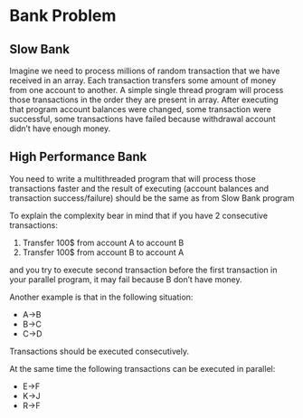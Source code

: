Bank Problem
============

Slow Bank
-------------

Imagine we need to process millions of random transaction that we have received in an array. Each transaction transfers some amount of money from one account to another.
A simple single thread program will process those transactions in the order they are present in array.
After executing that program account balances were changed, some transaction were successful,  some transactions have failed because withdrawal account didn’t have enough money.

High Performance Bank
-------------

You need to write a multithreaded program that will process those transactions faster and the result of executing (account balances and transaction success/failure) should be the same as from Slow Bank program

To explain the complexity bear in mind  that if you have 2 consecutive transactions:
  1. Transfer 100$ from account A to account B
  2. Transfer 100$ from account B to account A

  
and you try to execute second transaction before the first transaction in your parallel program, it may fail because B don’t have money.

Another example is that in the following situation: 
  * A->B
  * B->C
  * C->D

Transactions should be executed consecutively.

At the same time the following transactions can be executed in parallel:
  * E->F
  * K->J
  * R->F
